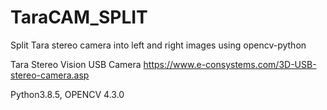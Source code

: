 # TaraCAM_SPLIT
Split Tara stereo camera into left and right images using opencv-python

Tara Stereo Vision USB Camera
https://www.e-consystems.com/3D-USB-stereo-camera.asp

Python3.8.5, OPENCV 4.3.0
